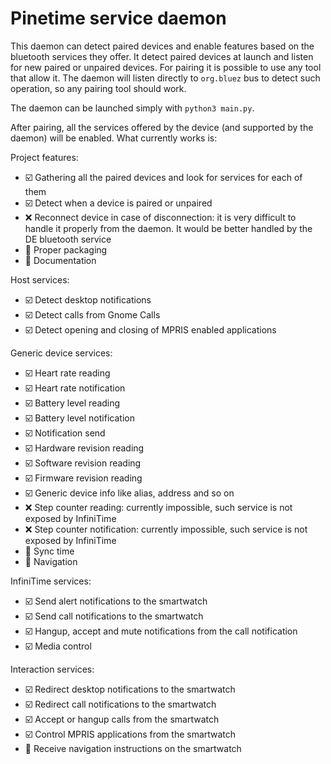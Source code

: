 # Pinetime service daemon

This daemon can detect paired devices and enable features based on the bluetooth services they offer. 
It detect paired devices at launch and listen for new paired or unpaired devices.
For pairing it is possible to use any tool that allow it. The daemon will listen directly to `org.bluez` bus to detect such operation, so any pairing tool should work.

The daemon can be launched simply with `python3 main.py`.

After pairing, all the services offered by the device (and supported by the daemon) will be enabled.
What currently works is:

Project features:
- :ballot_box_with_check: Gathering all the paired devices and look for services for each of them
- :ballot_box_with_check: Detect when a device is paired or unpaired
- :x: Reconnect device in case of disconnection: it is very difficult to handle it properly from the daemon. It would be better handled by the DE bluetooth service
- :black_square_button: Proper packaging
- :black_square_button: Documentation

Host services:
- :ballot_box_with_check: Detect desktop notifications
- :ballot_box_with_check: Detect calls from Gnome Calls
- :ballot_box_with_check: Detect opening and closing of MPRIS enabled applications

Generic device services:
- :ballot_box_with_check: Heart rate reading
- :ballot_box_with_check: Heart rate notification
- :ballot_box_with_check: Battery level reading
- :ballot_box_with_check: Battery level notification
- :ballot_box_with_check: Notification send
- :ballot_box_with_check: Hardware revision reading
- :ballot_box_with_check: Software revision reading
- :ballot_box_with_check: Firmware revision reading
- :ballot_box_with_check: Generic device info like alias, address and so on
- :x: Step counter reading:  currently impossible, such service is not exposed by InfiniTime
- :x: Step counter notification:  currently impossible, such service is not exposed by InfiniTime
- :black_square_button: Sync time
- :black_square_button: Navigation


InfiniTime services:
- :ballot_box_with_check: Send alert notifications  to the smartwatch
- :ballot_box_with_check: Send call notifications to the smartwatch
- :ballot_box_with_check: Hangup, accept and mute notifications from the call notification
- :ballot_box_with_check: Media control

Interaction services:
- :ballot_box_with_check: Redirect desktop notifications to the smartwatch
- :ballot_box_with_check: Redirect call notifications to the smartwatch
- :ballot_box_with_check: Accept or hangup calls from the smartwatch
- :ballot_box_with_check: Control MPRIS applications from the smartwatch
- :black_square_button: Receive navigation instructions on the smartwatch

